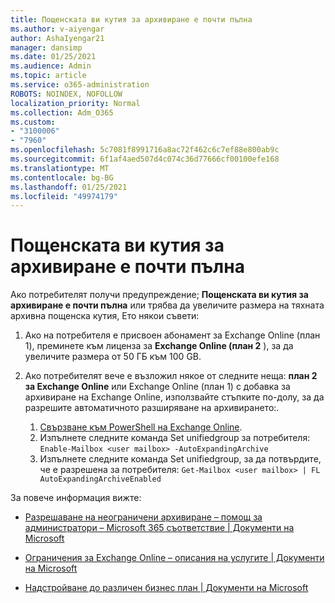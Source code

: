 ```yaml
---
title: Пощенската ви кутия за архивиране е почти пълна
ms.author: v-aiyengar
author: AshaIyengar21
manager: dansimp
ms.date: 01/25/2021
ms.audience: Admin
ms.topic: article
ms.service: o365-administration
ROBOTS: NOINDEX, NOFOLLOW
localization_priority: Normal
ms.collection: Adm_O365
ms.custom:
- "3100006"
- "7960"
ms.openlocfilehash: 5c7081f8991716a8ac72f462c6c7ef88e800ab9c
ms.sourcegitcommit: 6f1af4aed507d4c074c36d77666cf00100efe168
ms.translationtype: MT
ms.contentlocale: bg-BG
ms.lasthandoff: 01/25/2021
ms.locfileid: "49974179"
---
```

# <a name="your-archive-mailbox-is-almost-full"></a>Пощенската ви кутия за архивиране е почти пълна

Ако потребителят получи предупреждение; **Пощенската ви кутия за архивиране е почти пълна** или трябва да увеличите размера на тяхната архивна пощенска кутия, Ето някои съвети:

1. Ако на потребителя е присвоен абонамент за Exchange Online (план 1), преминете към лиценза за **Exchange Online (план 2** ), за да увеличите размера от 50 ГБ към 100 GB.
1. Ако потребителят вече е възложил някое от следните неща: **план 2 за Exchange Online** или Exchange Online (план 1) с добавка за архивиране на Exchange Online, използвайте стъпките по-долу, за да разрешите автоматичното разширяване на архивирането:.
 
    1. [Свързване към PowerShell на Exchange Online](https://docs.microsoft.com/powershell/exchange/connect-to-exchange-online-powershell?view=exchange-ps&preserve-view=true).
    2. Изпълнете следните команда Set unifiedgroup за потребителя:  `Enable-Mailbox <user mailbox> -AutoExpandingArchive`
    1. Изпълнете следните команда Set unifiedgroup, за да потвърдите, че е разрешена за потребителя:  `Get-Mailbox <user mailbox> | FL AutoExpandingArchiveEnabled`

За повече информация вижте:

- [ Разрешаване на неограничени архивиране – помощ за администратори – Microsoft 365 съответствие | Документи на Microsoft](https://docs.microsoft.com/microsoft-365/compliance/enable-unlimited-archiving?view=o365-worldwide&preserve-view=true)

- [Ограничения за Exchange Online – описания на услугите | Документи на Microsoft](https://docs.microsoft.com/office365/servicedescriptions/exchange-online-service-description/exchange-online-limits?redirectedfrom=MSDN#storage-limits-across-standalone-plans)

- [Надстройване до различен бизнес план | Документи на Microsoft](https://docs.microsoft.com/microsoft-365/commerce/subscriptions/upgrade-to-different-plan?view=o365-worldwide&preserve-view=true)

